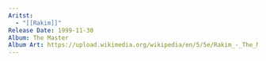 ```yaml
---
Aritst:
  - "[[Rakim]]"
Release Date: 1999-11-30
Album: The Master
Album Art: https://upload.wikimedia.org/wikipedia/en/5/5e/Rakim_-_The_Master_Cover.jpg
---
```

